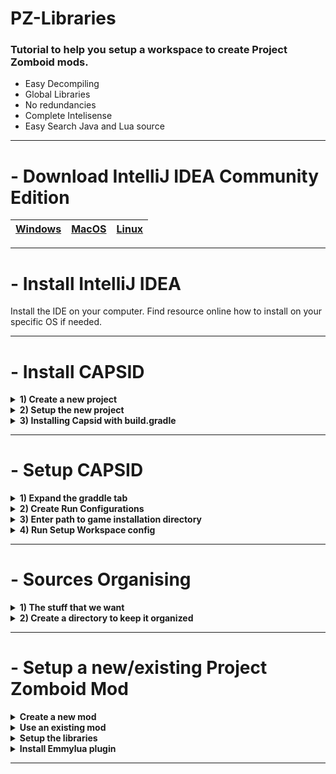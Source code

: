# PZ-Libraries

### Tutorial to help you setup a workspace to create Project Zomboid mods.  
- Easy Decompiling  
- Global Libraries  
- No redundancies  
- Complete Intelisense
- Easy Search Java and Lua source

---

# - Download IntelliJ IDEA Community Edition
|[Windows](https://www.jetbrains.com/idea/download/#section=windows)|[MacOS](https://www.jetbrains.com/idea/download/#section=mac)|[Linux](https://www.jetbrains.com/idea/download/#section=linux)|
|---|---|---|

---

# - Install IntelliJ IDEA
Install the IDE on your computer. Find resource online how to install on your specific OS if needed.

---

# - Install CAPSID
<details>
<summary><b>1) Create a new project</b></summary>
Select <b>File > New > Project...</b><br>
<img src="https://github.com/Konijima/PZ-Libraries/blob/Tutorial-v2/Images/SetupCapsid_createNewProject.png?raw=true" /><br>
</details>

<details>
<summary><b>2) Setup the new project</b></summary>
We will install Capsid in this new project to get the jar libraries and decompiled source.<br>
So first, select <b>Groovy</b> & <b>Gradle</b>.
Then make sure to use Java 17, it should be default when installing IntelliJ.<br>
<img src="https://github.com/Konijima/PZ-Libraries/blob/Tutorial-v2/Images/SetupCapsid_createNewProject_groovygradle.png?raw=true" /><br>
</details>

<details>
<summary><b>3) Installing Capsid with build.gradle</b></summary>
Once the project is set, it should automatically open <b>build.gradle</b>.<br>
Add this line to the plugins table <pre>id 'io.pzstorm.capsid' version '0.4.2'</pre><br>
<img src="https://github.com/Konijima/PZ-Libraries/blob/Tutorial-v2/Images/SetupCapsid_createNewProject_addCapsid.png?raw=true" /><br>
Then click on the Load Gradle Icon or press <b>Ctrl + Shift + O</b> to apply the changes.
</details>

---

# - Setup CAPSID

<details>
<summary><b>1) Expand the graddle tab</b></summary>
Click on the graddle tab on the right side of the window.<br>
<img src="https://github.com/Konijima/PZ-Libraries/blob/Tutorial-v2/Images/SetupCapsid_createNewProject_expandgradletab.png?raw=true" /><br>
</details>

<details>
<summary><b>2) Create Run Configurations</b></summary>
Expand the <b>Tasks > build setup</b> in the tree view.<br>
Double click <b>createRunConfigurations</b> task to execute it.<br>
<img src="https://github.com/Konijima/PZ-Libraries/blob/Tutorial-v2/Images/SetupCapsid_createNewProject_createRunConfiguration.png?raw=true" /><br>
</details>

<details>
<summary><b>3) Enter path to game installation directory</b></summary>
During the create run configuration you will be prompt to enter the game installation directory.<br>Find and paste the full path to where the game is installed on your machine.<br>This should be the same directory that contains the executable to run the game.<br>
<img src="https://github.com/Konijima/PZ-Libraries/blob/Tutorial-v2/Images/SetupCapsid_setGameInstallDir.png?raw=true" /><br>
Then press enter and wait for the task to complete.
<pre>BUILD SUCCESSFUL in 9s
2 actionable tasks: 2 executed
1:50:45 PM: Execution finished 'createRunConfigurations'.</pre>
In the case that you made a mistake, you can delete the file <b>local.properties</b> and run the task again.
</details>

<details>
<summary><b>4) Run Setup Workspace config</b></summary>
Select the new configuration <b>setupWorkspace</b> created from the previous step then Run it.<br>
<img src="https://github.com/Konijima/PZ-Libraries/blob/Tutorial-v2/Images/SetupCapsid_createNewProject_setupWorkspace.png?raw=true" /><br>
This step will take some time (a couple minutes), it will decompile, annotate and create everything we need to start making mods.<br>
It will run these tasks in this order <pre>zomboidJar, decompileZomboid, annotateZomboid, compileZomboid, zomboidLuaJar</pre>
When everything is complete you should see
<pre>
BUILD SUCCESSFUL in 217ms
1 actionable task: 1 executed
2:06:28 PM: Execution finished.
</pre>
</details>

---

# - Sources Organising

<details>
<summary><b>1) The stuff that we want</b></summary>
So first of all, there is a couple things that we will need.<br>
<img src="https://github.com/Konijima/PZ-Libraries/blob/Tutorial-v2/Images/SetupCapsid_stuffWeWant.png?raw=true" /><br>
<hr>
<b>build > generated > sources</b><br>
This directory contains both the java and lua source code. We don't need it but we might want it to do quick search using any search tools that we prefer.<br>
<hr>
<b>lib</b><br>
This directory contains the 3 jar files that we will need to get the full power out of IntelliJ while developping mods.
</details>

<details>
<summary><b>2) Create a directory to keep it organized</b></summary>
Anywhere in your computer, create a directory named <b>zomboid-decompiled</b>.<br>
In that directory create a new directory named with the current version of the game.<br><br>
Copy the 3 jar files into that new directory and optionally copy the <i>build/generated/sources</i> directory.<br>
You can rename the files to append the version for later.<br>
<img src="https://github.com/Konijima/PZ-Libraries/blob/Tutorial-v2/Images/SetupCapsid_organize.png?raw=true" />
</details>

---

# - Setup a new/existing Project Zomboid Mod

<details>
<summary><b>Create a new mod</b></summary>
Select <b>File > New > Project...</b><br>
<img src="https://github.com/Konijima/PZ-Libraries/blob/Tutorial-v2/Images/CreateNewMod1.png?raw=true" /><br>
Now select the zomboid local workshop directory and enter your new mod name.<br>
<img src="https://github.com/Konijima/PZ-Libraries/blob/Tutorial-v2/Images/CreateNewMod2.png?raw=true" /><br>
You should now have an empty project ready to be setup.<br>
<img src="https://github.com/Konijima/PZ-Libraries/blob/Tutorial-v2/Images/CreateNewMod3.png?raw=true" /><br>
You can delete the <b>src</b> directory and create your default workshop mod structure.<br>
<img src="https://github.com/Konijima/PZ-Libraries/blob/Tutorial-v2/Images/CreateNewMod4.png?raw=true" /><br>
</details>

<details>
<summary><b>Use an existing mod</b></summary>
Select <b>File > Open...</b><br>
<img src="https://github.com/Konijima/PZ-Libraries/blob/Tutorial-v2/Images/ExistingMod1.png?raw=true" /><br>
Select the mod you want to open with IntelliJ and click <b>Trust Project</b> when prompted.<br>
<img src="https://github.com/Konijima/PZ-Libraries/blob/Tutorial-v2/Images/ExistingMod2.png?raw=true" /><br>
Press <b>Ctrl + S</b> to save the project and you are ready for the final step.
</details>

<details>
<summary><b>Setup the libraries</b></summary>
Select <b>File > Project Structure...</b><br>
<img src="https://github.com/Konijima/PZ-Libraries/blob/Tutorial-v2/Images/setup_libs_1.png?raw=true" /><br>
Then select <b>Platform Settings > Global Libraries</b><br>
<img src="https://github.com/Konijima/PZ-Libraries/blob/Tutorial-v2/Images/setup_libs_2.png?raw=true" /><br>
</details>

<details>
<summary><b>Install Emmylua plugin</b></summary>
Select <b>File > Settings...</b><br>
<img src="https://github.com/Konijima/PZ-Libraries/blob/Tutorial-v2/Images/install_emmylua_1.png?raw=true" /><br>
Then go to <b>Plugins</b> and search for <b>Emmylua</b>.<br>
<img src="https://github.com/Konijima/PZ-Libraries/blob/Tutorial-v2/Images/install_emmylua_2.png?raw=true" /><br>
Install it and <a href="https://emmylua.github.io/">check the documentation to learn how it work</a>
</details>

---
